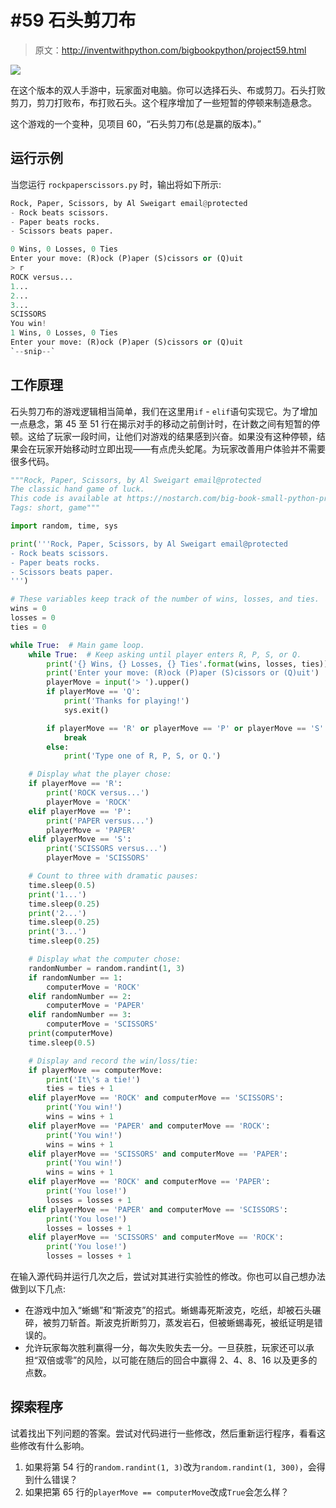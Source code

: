 # #59 石头剪刀布

> 原文：<http://inventwithpython.com/bigbookpython/project59.html>

![](img/9d995d63aaead72cad01120081eb8f75.png)

在这个版本的双人手游中，玩家面对电脑。你可以选择石头、布或剪刀。石头打败剪刀，剪刀打败布，布打败石头。这个程序增加了一些短暂的停顿来制造悬念。

这个游戏的一个变种，见项目 60，“石头剪刀布(总是赢的版本)。”

## 运行示例

当您运行 `rockpaperscissors.py` 时，输出将如下所示:

```py
Rock, Paper, Scissors, by Al Sweigart email@protected
- Rock beats scissors.
- Paper beats rocks.
- Scissors beats paper.

0 Wins, 0 Losses, 0 Ties
Enter your move: (R)ock (P)aper (S)cissors or (Q)uit
> r
ROCK versus...
1...
2...
3...
SCISSORS
You win!
1 Wins, 0 Losses, 0 Ties
Enter your move: (R)ock (P)aper (S)cissors or (Q)uit
`--snip--`
```

## 工作原理

石头剪刀布的游戏逻辑相当简单，我们在这里用`if` - `elif`语句实现它。为了增加一点悬念，第 45 至 51 行在揭示对手的移动之前倒计时，在计数之间有短暂的停顿。这给了玩家一段时间，让他们对游戏的结果感到兴奋。如果没有这种停顿，结果会在玩家开始移动时立即出现——有点虎头蛇尾。为玩家改善用户体验并不需要很多代码。

```py
"""Rock, Paper, Scissors, by Al Sweigart email@protected
The classic hand game of luck.
This code is available at https://nostarch.com/big-book-small-python-programming
Tags: short, game"""

import random, time, sys

print('''Rock, Paper, Scissors, by Al Sweigart email@protected
- Rock beats scissors.
- Paper beats rocks.
- Scissors beats paper.
''')

# These variables keep track of the number of wins, losses, and ties.
wins = 0
losses = 0
ties = 0

while True:  # Main game loop.
    while True:  # Keep asking until player enters R, P, S, or Q.
        print('{} Wins, {} Losses, {} Ties'.format(wins, losses, ties))
        print('Enter your move: (R)ock (P)aper (S)cissors or (Q)uit')
        playerMove = input('> ').upper()
        if playerMove == 'Q':
            print('Thanks for playing!')
            sys.exit()

        if playerMove == 'R' or playerMove == 'P' or playerMove == 'S':
            break
        else:
            print('Type one of R, P, S, or Q.')

    # Display what the player chose:
    if playerMove == 'R':
        print('ROCK versus...')
        playerMove = 'ROCK'
    elif playerMove == 'P':
        print('PAPER versus...')
        playerMove = 'PAPER'
    elif playerMove == 'S':
        print('SCISSORS versus...')
        playerMove = 'SCISSORS'

    # Count to three with dramatic pauses:
    time.sleep(0.5)
    print('1...')
    time.sleep(0.25)
    print('2...')
    time.sleep(0.25)
    print('3...')
    time.sleep(0.25)

    # Display what the computer chose:
    randomNumber = random.randint(1, 3)
    if randomNumber == 1:
        computerMove = 'ROCK'
    elif randomNumber == 2:
        computerMove = 'PAPER'
    elif randomNumber == 3:
        computerMove = 'SCISSORS'
    print(computerMove)
    time.sleep(0.5)

    # Display and record the win/loss/tie:
    if playerMove == computerMove:
        print('It\'s a tie!')
        ties = ties + 1
    elif playerMove == 'ROCK' and computerMove == 'SCISSORS':
        print('You win!')
        wins = wins + 1
    elif playerMove == 'PAPER' and computerMove == 'ROCK':
        print('You win!')
        wins = wins + 1
    elif playerMove == 'SCISSORS' and computerMove == 'PAPER':
        print('You win!')
        wins = wins + 1
    elif playerMove == 'ROCK' and computerMove == 'PAPER':
        print('You lose!')
        losses = losses + 1
    elif playerMove == 'PAPER' and computerMove == 'SCISSORS':
        print('You lose!')
        losses = losses + 1
    elif playerMove == 'SCISSORS' and computerMove == 'ROCK':
        print('You lose!')
        losses = losses + 1 
```

在输入源代码并运行几次之后，尝试对其进行实验性的修改。你也可以自己想办法做到以下几点:

*   在游戏中加入“蜥蜴”和“斯波克”的招式。蜥蜴毒死斯波克，吃纸，却被石头碾碎，被剪刀斩首。斯波克折断剪刀，蒸发岩石，但被蜥蜴毒死，被纸证明是错误的。
*   允许玩家每次胜利赢得一分，每次失败失去一分。一旦获胜，玩家还可以承担“双倍或零”的风险，以可能在随后的回合中赢得 2、4、8、16 以及更多的点数。

## 探索程序

试着找出下列问题的答案。尝试对代码进行一些修改，然后重新运行程序，看看这些修改有什么影响。

1.  如果将第 54 行的`random.randint(1, 3)`改为`random.randint(1, 300)`，会得到什么错误？
2.  如果把第 65 行的`playerMove == computerMove`改成`True`会怎么样？